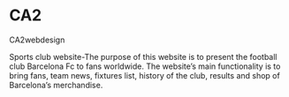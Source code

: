 # CA2
CA2webdesign





Sports club website-The purpose of this website is to present the football club Barcelona Fc to fans worldwide. The website’s main functionality is to bring fans, team news, fixtures list, history of the club, results and shop of Barcelona’s merchandise.

